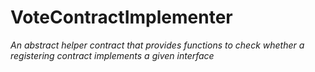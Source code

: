 # VoteContractImplementer







*An abstract helper contract that provides functions to check       whether a registering contract implements a given interface*



